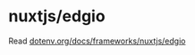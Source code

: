 # nuxtjs/edgio

Read [dotenv.org/docs/frameworks/nuxtjs/edgio](https://www.dotenv.org/docs/frameworks/nuxtjs/edgio)

